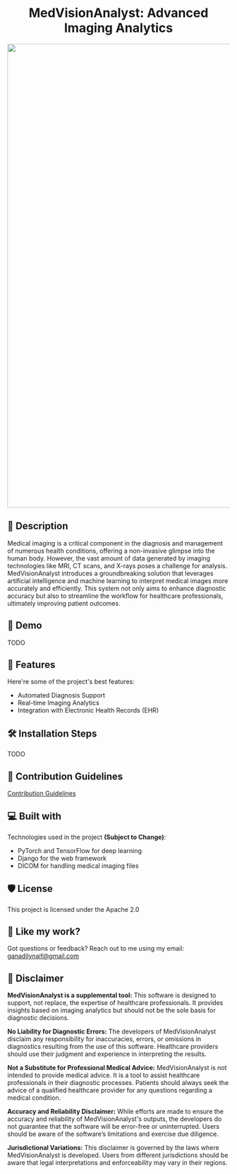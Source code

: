 <h1 align="center"> MedVisionAnalyst: Advanced Imaging Analytics</h1>

<img align="center" src="https://miro.medium.com/v2/resize:fit:1358/1*RA_71cD_4Uopb3yZpSQu8A.gif" width="1050">



## 📖 Description

Medical imaging is a critical component in the diagnosis and management of numerous health conditions, offering a non-invasive glimpse into the human body. However, the vast amount of data generated by imaging technologies like MRI, CT scans, and X-rays poses a challenge for analysis. MedVisionAnalyst introduces a groundbreaking solution that leverages artificial intelligence and machine learning to interpret medical images more accurately and efficiently. This system not only aims to enhance diagnostic accuracy but also to streamline the workflow for healthcare professionals, ultimately improving patient outcomes.

## 🚀 Demo

TODO

## 🧐 Features

Here're some of the project's best features:

- Automated Diagnosis Support
- Real-time Imaging Analytics
- Integration with Electronic Health Records (EHR)

## 🛠️ Installation Steps

TODO

## 🍰 Contribution Guidelines

[Contribution Guidelines](TODO)

## 💻 Built with

Technologies used in the project **(Subject to Change)**:

- PyTorch and TensorFlow for deep learning
- Django for the web framework
- DICOM for handling medical imaging files

## 🛡️ License

This project is licensed under the Apache 2.0

## 💖 Like my work?

Got questions or feedback? Reach out to me using my email: ganadilynaif@gmail.com

## 🚩 Disclaimer

**MedVisionAnalyst is a supplemental tool:** This software is designed to support, not replace, the expertise of healthcare professionals. It provides insights based on imaging analytics but should not be the sole basis for diagnostic decisions.

**No Liability for Diagnostic Errors:** The developers of MedVisionAnalyst disclaim any responsibility for inaccuracies, errors, or omissions in diagnostics resulting from the use of this software. Healthcare providers should use their judgment and experience in interpreting the results.

**Not a Substitute for Professional Medical Advice:** MedVisionAnalyst is not intended to provide medical advice. It is a tool to assist healthcare professionals in their diagnostic processes. Patients should always seek the advice of a qualified healthcare provider for any questions regarding a medical condition.

**Accuracy and Reliability Disclaimer:** While efforts are made to ensure the accuracy and reliability of MedVisionAnalyst's outputs, the developers do not guarantee that the software will be error-free or uninterrupted. Users should be aware of the software’s limitations and exercise due diligence.

**Jurisdictional Variations:** This disclaimer is governed by the laws where MedVisionAnalyst is developed. Users from different jurisdictions should be aware that legal interpretations and enforceability may vary in their regions.
